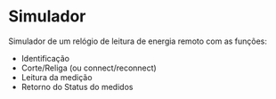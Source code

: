 # Simulador

Simulador de um relógio de leitura de energia remoto
com as funções: 
* Identificação
* Corte/Religa (ou connect/reconnect)
* Leitura da medição
* Retorno do Status do medidos

